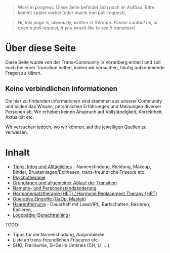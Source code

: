 > Work in progress. Diese Seite befindet sich noch im Aufbau. Bitte kommt später vorbei (oder macht nen pull-request).

>*Hi, this page is, obviously, written in German. Please contact us, or open a pull request, if you would like to see it translated.*
<!-- cSpell:language de -->

# Über diese Seite
Diese Seite wurde von der Trans-Community in Vorarlberg erstellt und soll euch bei eurer Transition helfen, indem wir versuchen, häufig aufkommende Fragen zu klären.

## Keine verbindlichen Informationen
Die hier zu findenden Informationen sind stammen aus unserer Community und bilden das Wissen, persönlichen Erfahrungen und Meinungen diverser Personen ab. Wir erheben keinen Anspruch auf Vollständigkeit, Korrektheit, Aktualität etc. 

Wir versuchen jedoch, wo wir können, auf die jeweiligen Quellen zu verweisen.

# Inhalt
* [Tipps, Infos und Alltägliches](alltaegliches.md) -  Namensfindung, Kleidung, Makeup, Binder, Brusteinlagen/Epithesen, trans-freundliche Friseure etc.
* [Psychotherapie](psychotherapie.md)
* [Grundlagen und allgemeiner Ablauf der Transition](grundlagen.md)
* [Namens- und Personenstandsänderung](namensaenderung.md)
* [Hormonersatztherapie (HET) / Hormone Replacement Therapy (HRT)](hrt.md)
* [Operative Eingriffe (GaOp, Mastek)](ops.md)
* [Haarentfernung](haarentfernung.md) -  Dauerhaft mit Laser/IPL, Bartschatten, Rasieren, Epilieren, …
* [Logopädie (Sprachtraining)](logopaedie.md)

TODO:
* Tipps für die Namensfindung, Ausprobieren
* Liste an trans-freundlichen Friseuren etc.
* SHG, Freiräumle, SHGs im Umkreis (CH, LI, …)